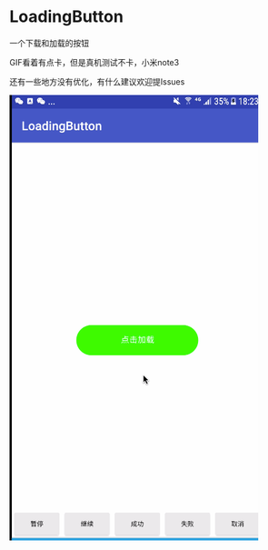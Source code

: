 # LoadingButton
一个下载和加载的按钮


GIF看着有点卡，但是真机测试不卡，小米note3

还有一些地方没有优化，有什么建议欢迎提Issues

![img](https://github.com/qq634421026/LoadingButton/blob/master/loadButton.gif)

